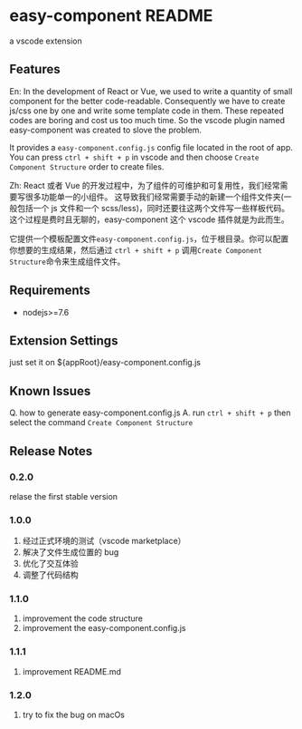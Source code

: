 # easy-component README

a vscode extension

## Features

En: In the development of React or Vue, we used to write a quantity of small component for the better code-readable. Consequently we have to create js/css one by one and write some template code in them. These repeated codes are boring and cost us too much time. So the vscode plugin named easy-component was created to slove the problem.

It provides a `easy-component.config.js` config file located in the root of app. You can press `ctrl + shift + p` in vscode and then choose `Create Component Structure` order to create files.

Zh: React 或者 Vue 的开发过程中，为了组件的可维护和可复用性，我们经常需要写很多功能单一的小组件。
这导致我们经常需要手动的新建一个组件文件夹(一般包括一个 js 文件和一个 scss/less)，同时还要往这两个文件写一些样板代码。
这个过程是费时且无聊的，easy-component 这个 vscode 插件就是为此而生。

它提供一个模板配置文件`easy-component.config.js`，位于根目录。你可以配置你想要的生成结果，然后通过 `ctrl + shift + p` 调用`Create Component Structure`命令来生成组件文件。

## Requirements

- nodejs>=7.6

## Extension Settings

just set it on \${appRoot}/easy-component.config.js

## Known Issues

Q. how to generate easy-component.config.js
A. run `ctrl + shift + p` then select the command `Create Component Structure`

## Release Notes

### 0.2.0

relase the first stable version

### 1.0.0

1. 经过正式环境的测试（vscode marketplace）
2. 解决了文件生成位置的 bug
3. 优化了交互体验
4. 调整了代码结构

### 1.1.0

1. improvement the code structure
2. improvement the easy-component.config.js

### 1.1.1

1. improvement README.md

### 1.2.0

1. try to fix the bug on macOs
